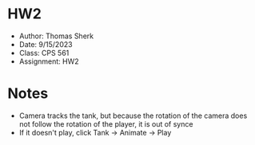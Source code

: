 # HW2

- Author: Thomas Sherk
- Date: 9/15/2023
- Class: CPS 561
- Assignment: HW2

# Notes

- Camera tracks the tank, but because the rotation of the camera does not follow the rotation of the player, it is out of synce
- If it doesn't play, click Tank -> Animate -> Play
